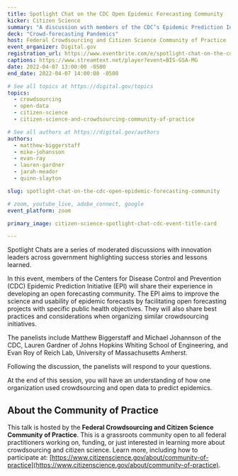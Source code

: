 ```yaml
---
title: Spotlight Chat on the CDC Open Epidemic Forecasting Community
kicker: Citizen Science
summary: "A discussion with members of the CDC’s Epidemic Prediction Initiative on best practices and considerations when organizing crowdsourcing initiatives."
deck: "Crowd-forecasting Pandemics"
host: Federal Crowdsourcing and Citizen Science Community of Practice
event_organizer: Digital.gov
registration_url: https://www.eventbrite.com/e/spotlight-chat-on-the-cdc-open-epidemic-forecasting-community-tickets-302946780977
captions: https://www.streamtext.net/player?event=BIS-GSA-MG
date: 2022-04-07 13:00:00 -0500
end_date: 2022-04-07 14:00:00 -0500

# See all topics at https://digital.gov/topics
topics:
  - crowdsourcing
  - open-data
  - citizen-science
  - citizen-science-and-crowdsourcing-community-of-practice

# See all authors at https://digital.gov/authors
authors:
  - matthew-biggerstaff
  - mike-johansson
  - evan-ray
  - lauren-gardner
  - jarah-meador
  - quinn-slayton

slug: spotlight-chat-on-the-cdc-open-epidemic-forecasting-community

# zoom, youtube_live, adobe_connect, google
event_platform: zoom

primary_image: citizen-science-spotlight-chat-cdc-event-title-card

---
```


Spotlight Chats are a series of moderated discussions with innovation leaders across government highlighting success stories and lessons learned. 

In this event, members of the Centers for Disease Control and Prevention (CDC) Epidemic Prediction Initiative (EPI) will share their experience in developing an open forecasting community. The EPI aims to improve the science and usability of epidemic forecasts by facilitating open forecasting projects with specific public health objectives. They will also share best practices and considerations when organizing similar crowdsourcing initiatives.

The panelists include Matthew Biggerstaff and Michael Johannson of the CDC, Lauren Gardner of Johns Hopkins Whiting School of Engineering, and Evan Roy of Reich Lab, University of Massachusetts Amherst. 

Following the discussion, the panelists will respond to your questions. 

At the end of this session, you will have an understanding of how one organization used crowdsourcing and open data to predict epidemics.

## About the Community of Practice

This talk is hosted by the **Federal Crowdsourcing and Citizen Science Community of Practice**. This is a grassroots community open to all federal practitioners working on, funding, or just interested in learning more about crowdsourcing and citizen science. Learn more, including how to participate at: [https://www.citizenscience.gov/about/community-of-practice](https://www.citizenscience.gov/about/community-of-practice).
